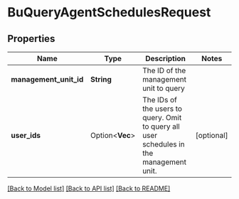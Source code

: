 # BuQueryAgentSchedulesRequest

## Properties

Name | Type | Description | Notes
------------ | ------------- | ------------- | -------------
**management_unit_id** | **String** | The ID of the management unit to query | 
**user_ids** | Option<**Vec<String>**> | The IDs of the users to query.  Omit to query all user schedules in the management unit.  | [optional]

[[Back to Model list]](../README.md#documentation-for-models) [[Back to API list]](../README.md#documentation-for-api-endpoints) [[Back to README]](../README.md)


